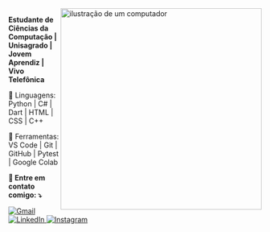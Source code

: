 <img src="https://raw.githubusercontent.com/MicaelliMedeiros/micaellimedeiros/master/image/computer-illustration.png" alt="ilustração de um computador" min-width="400px" max-width="400px" width="400px" align="right">

<p align="left"> 
  <strong>Estudante de Ciências da Computação | Unisagrado | Jovem Aprendiz | Vivo Telefônica </strong><br>
  
</p>

<p align="left">
  🦄 Linguagens: Python | C# | Dart | HTML | CSS | C++ 
</p>

<p align="left">
  💼 Ferramentas: VS Code | Git | GitHub | Pytest | Google Colab 
</p>

<p align="left">
   <strong>💌 Entre em contato comigo: ⤵️</strong><br>
</p>

<p align="left">
  <a href="mailto:isabelaxaviertiosso@gmail.com?subject=Contato%20via%20GitHub" title="Gmail">
    <img src="https://img.shields.io/badge/-Gmail-FF0000?style=flat-square&labelColor=FF0000&logo=gmail&logoColor=white" alt="Gmail"/>
  </a>
  <a href="https://www.linkedin.com/in/isabelatiosso/" title="LinkedIn">
    <img src="https://img.shields.io/badge/-Linkedin-0e76a8?style=flat-square&logo=Linkedin&logoColor=white&Gmailps://www.linkedin.com/in/isabelatiosso/" alt="LinkedIn"/>
  </a>
  <a href="//www.instagram.com/desenvolvimentosoftware_?igsh=MTlza2ZrZnRzdHo5Mg%3D%3D" title="Instagram">
    <img src="https://img.shields.io/badge/-Instagram-DF0174?style=flat-square&labelColor=DF0174&logo=instagram&logoColor=white&//www.instagram.com/desenvolvimentosoftware_?igsh=MTlza2ZrZnRzdHo5Mg%3D%3D" alt="Instagram"/>
  </a>
</p>

